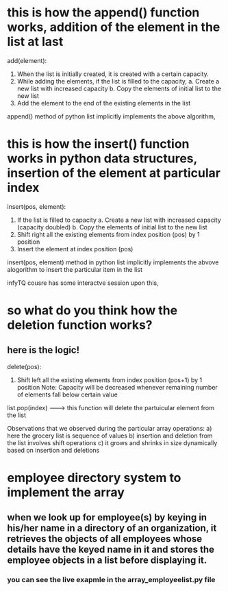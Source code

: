 # this is how the append() function works, addition of the element in the list at last 
add(element):
1. When the list is initially created, it is created with a certain capacity.
2. While adding the elements, if the list is filled to the capacity,
   a. Create a new list with increased capacity
   b. Copy the elements of initial list to the new list
3. Add the element to the end of the existing elements in the list
                  
append() method of python list implicitly implements the above algorithm,

# this is how the insert() function works in python data structures, insertion of the element at particular index
insert(pos, element):
 1. If the list is filled to capacity
    a. Create a new list with increased capacity (capacity doubled)
    b. Copy the elements of initial list to the new list
 2. Shift right all the existing elements from index position (pos) by 1 position
 3. Insert the element at index position (pos)
                
insert(pos, element) method in python list implicitly implements the abvove alogorithm to insert the particular item in the list 

infyTQ cousre has some interactve session upon this, 

# so what do you think how the deletion function works?
## here is the logic!
delete(pos):
 1. Shift left all the existing elements from index 
    position (pos+1) by 1 position
Note: Capacity will be decreased whenever remaining number 
of elements fall below certain value
                
list.pop(index) ---> this function will delete the partuicular element from the list


Observations that we observed during the particular array operations: 
    a) here the grocery list is sequence of values
    b) insertion and deletion from the list involves shift operations 
    c) it grows and shrinks in size dynamically based on insertion and deletions

# employee directory system to implement the array 
## when we look up for employee(s) by keying in his/her name in a directory of an organization, it retrieves the objects of all employees whose details have the keyed name in it and stores the employee objects in a list before displaying it. 
### you can see the live exapmle in the array_employeelist.py file

